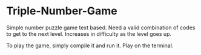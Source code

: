# Triple-Number-Game
Simple number puzzle game text based. Need a valid combination of codes to get to the next level. Increases in difficulty as the level goes up.

To play the game, simply compile it and run it. Play on the terminal.
